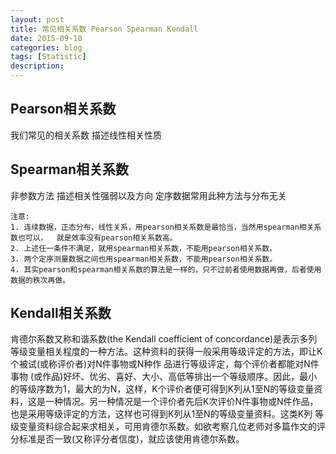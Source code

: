 ```yaml
---
layout: post
title: 常见相关系数 Pearson Spearman Kendall
date: 2015-09-10
categories: blog
tags: [Statistic]
description: 
---
```


## Pearson相关系数

我们常见的相关系数 描述线性相关性质

## Spearman相关系数

非参数方法 描述相关性强弱以及方向 定序数据常用此种方法与分布无关

	注意:
	1. 连续数据，正态分布，线性关系，用pearson相关系数是最恰当，当然用spearman相关系数也可以，  就是效率没有pearson相关系数高。
	2. 上述任一条件不满足，就用spearman相关系数，不能用pearson相关系数。
	3. 两个定序测量数据之间也用spearman相关系数，不能用pearson相关系数。
	4. 其实pearson和spearman相关系数的算法是一样的，只不过前者使用数据再做，后者使用数据的秩次再做。

## Kendall相关系数

肯德尔系数又称和谐系数(the Kendall coefficient of concordance)是表示多列等级变量相关程度的一种方法。这种资料的获得一般采用等级评定的方法，即让K个被试(或称评价者)对N件事物或N种作 品进行等级评定，每个评价者都能对N件事物 (或作品)好坏、优劣、喜好、大小、高低等排出一个等级顺序。因此，最小的等级序数为1，最大的为N，这样，K个评价者便可得到K列从1至N的等级变量资 料，这是一种情况。另一种情况是一个评价者先后K次评价N件事物或N件作品，也是采用等级评定的方法，这样也可得到K列从1至N的等级变量资料。这类K列 等级变量资料综合起来求相关，可用肯德尔系数。如欲考察几位老师对多篇作文的评分标准是否一致(又称评分者信度)，就应该使用肯德尔系数。